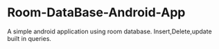 # Room-DataBase-Android-App
A simple android application using room database. Insert,Delete,update built in queries.
